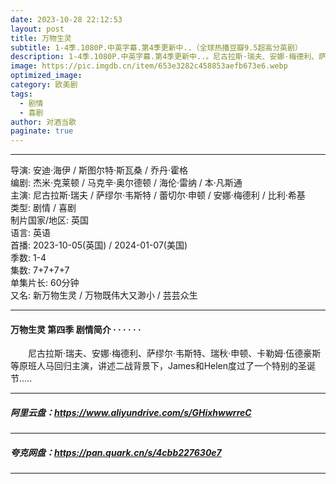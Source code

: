 ```yaml
---
date: 2023-10-28 22:12:53
layout: post
title: 万物生灵
subtitle: 1-4季.1080P.中英字幕.第4季更新中..（全球热播豆瓣9.5超高分英剧）
description: 1-4季.1080P.中英字幕.第4季更新中..。尼古拉斯·瑞夫、安娜·梅德利、萨缪尔·韦斯特、瑞秋·申顿、卡勒姆·伍德豪斯等原班人马回归主演，讲述二战背景下，James和Helen度过了一个特别的圣诞节...
image: https://pic.imgdb.cn/item/653e3282c458853aefb673e6.webp
optimized_image: 
category: 欧美剧
tags:
  - 剧情
  - 喜剧
author: 对酒当歌
paginate: true
---
```


---

导演: 安迪·海伊 / 斯图尔特·斯瓦桑 / 乔丹·霍格  
编剧: 杰米·克莱顿 / 马克辛·奥尔德顿 / 海伦·雷纳 / 本·凡斯通  
主演: 尼古拉斯·瑞夫 / 萨缪尔·韦斯特 / 蕾切尔·申顿 / 安娜·梅德利 / 比利·希基  
类型: 剧情 / 喜剧  
制片国家/地区: 英国  
语言: 英语  
首播: 2023-10-05(英国) / 2024-01-07(美国)  
季数: 1-4  
集数: 7+7+7+7  
单集片长: 60分钟  
又名: 新万物生灵 / 万物既伟大又渺小 / 芸芸众生  

---

#### 万物生灵 第四季 剧情简介 · · · · · ·

　　尼古拉斯·瑞夫、安娜·梅德利、萨缪尔·韦斯特、瑞秋·申顿、卡勒姆·伍德豪斯等原班人马回归主演，讲述二战背景下，James和Helen度过了一个特别的圣诞节.....

---

##### 阿里云盘：<https://www.aliyundrive.com/s/GHixhwwrreC>

---

##### 夸克网盘：<https://pan.quark.cn/s/4cbb227630e7>

---
